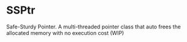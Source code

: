# SSPtr
Safe-Sturdy Pointer. A multi-threaded pointer class that auto frees the allocated memory with no execution cost (WIP)
